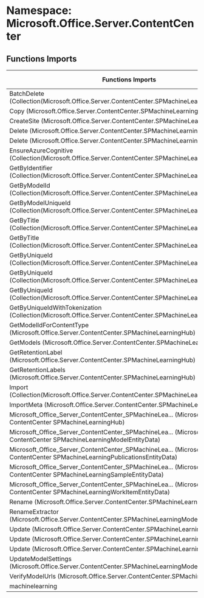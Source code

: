 # Namespace: Microsoft.Office.Server.ContentCenter

## Functions Imports

Functions Imports | SPO | SP 2019 | SP 2016 | SP 2013
----------|:---:|:-------:|:-------:|:-------:
BatchDelete (Collection(Microsoft.Office.Server.ContentCenter.SPMachineLearningPublication)) | ✅ | ❌ | ❌ | ❌
Copy (Microsoft.Office.Server.ContentCenter.SPMachineLearningModel) | ✅ | ❌ | ❌ | ❌
CreateSite (Microsoft.Office.Server.ContentCenter.SPMachineLearningHub) | ✅ | ❌ | ❌ | ❌
Delete (Microsoft.Office.Server.ContentCenter.SPMachineLearningModel) | ✅ | ❌ | ❌ | ❌
Delete (Microsoft.Office.Server.ContentCenter.SPMachineLearningPublication) | ✅ | ❌ | ❌ | ❌
EnsureAzureCognitive (Collection(Microsoft.Office.Server.ContentCenter.SPMachineLearningModel)) | ✅ | ❌ | ❌ | ❌
GetByIdentifier (Collection(Microsoft.Office.Server.ContentCenter.SPMachineLearningWorkItem)) | ✅ | ❌ | ❌ | ❌
GetByModelId (Collection(Microsoft.Office.Server.ContentCenter.SPMachineLearningSample)) | ✅ | ❌ | ❌ | ❌
GetByModelUniqueId (Collection(Microsoft.Office.Server.ContentCenter.SPMachineLearningPublication)) | ✅ | ❌ | ❌ | ❌
GetByTitle (Collection(Microsoft.Office.Server.ContentCenter.SPMachineLearningModel)) | ✅ | ❌ | ❌ | ❌
GetByTitle (Collection(Microsoft.Office.Server.ContentCenter.SPMachineLearningSample)) | ✅ | ❌ | ❌ | ❌
GetByUniqueId (Collection(Microsoft.Office.Server.ContentCenter.SPMachineLearningModel)) | ✅ | ❌ | ❌ | ❌
GetByUniqueId (Collection(Microsoft.Office.Server.ContentCenter.SPMachineLearningPublication)) | ✅ | ❌ | ❌ | ❌
GetByUniqueId (Collection(Microsoft.Office.Server.ContentCenter.SPMachineLearningSample)) | ✅ | ❌ | ❌ | ❌
GetByUniqueIdWithTokenization (Collection(Microsoft.Office.Server.ContentCenter.SPMachineLearningSample)) | ✅ | ❌ | ❌ | ❌
GetModelIdForContentType (Microsoft.Office.Server.ContentCenter.SPMachineLearningHub) | ✅ | ❌ | ❌ | ❌
GetModels (Microsoft.Office.Server.ContentCenter.SPMachineLearningHub) | ✅ | ❌ | ❌ | ❌
GetRetentionLabel (Microsoft.Office.Server.ContentCenter.SPMachineLearningHub) | ✅ | ❌ | ❌ | ❌
GetRetentionLabels (Microsoft.Office.Server.ContentCenter.SPMachineLearningHub) | ✅ | ❌ | ❌ | ❌
Import (Collection(Microsoft.Office.Server.ContentCenter.SPMachineLearningModel)) | ✅ | ❌ | ❌ | ❌
ImportMeta (Microsoft.Office.Server.ContentCenter.SPMachineLearningModel) | ✅ | ❌ | ❌ | ❌
<span title="Microsoft_Office_Server_ContentCenter_SPMachineLearningHub">Microsoft_Office_Server_ContentCenter_SPMachineLea...</span> (Microsoft Office Server ContentCenter SPMachineLearningHub) | ✅ | ❌ | ❌ | ❌
<span title="Microsoft_Office_Server_ContentCenter_SPMachineLearningModelEntityData">Microsoft_Office_Server_ContentCenter_SPMachineLea...</span> (Microsoft Office Server ContentCenter SPMachineLearningModelEntityData) | ✅ | ❌ | ❌ | ❌
<span title="Microsoft_Office_Server_ContentCenter_SPMachineLearningPublicationsEntityData">Microsoft_Office_Server_ContentCenter_SPMachineLea...</span> (Microsoft Office Server ContentCenter SPMachineLearningPublicationsEntityData) | ✅ | ❌ | ❌ | ❌
<span title="Microsoft_Office_Server_ContentCenter_SPMachineLearningSampleEntityData">Microsoft_Office_Server_ContentCenter_SPMachineLea...</span> (Microsoft Office Server ContentCenter SPMachineLearningSampleEntityData) | ✅ | ❌ | ❌ | ❌
<span title="Microsoft_Office_Server_ContentCenter_SPMachineLearningWorkItemEntityData">Microsoft_Office_Server_ContentCenter_SPMachineLea...</span> (Microsoft Office Server ContentCenter SPMachineLearningWorkItemEntityData) | ✅ | ❌ | ❌ | ❌
Rename (Microsoft.Office.Server.ContentCenter.SPMachineLearningModel) | ✅ | ❌ | ❌ | ❌
RenameExtractor (Microsoft.Office.Server.ContentCenter.SPMachineLearningModel) | ✅ | ❌ | ❌ | ❌
Update (Microsoft.Office.Server.ContentCenter.SPMachineLearningModel) | ✅ | ❌ | ❌ | ❌
Update (Microsoft.Office.Server.ContentCenter.SPMachineLearningPublication) | ✅ | ❌ | ❌ | ❌
Update (Microsoft.Office.Server.ContentCenter.SPMachineLearningSample) | ✅ | ❌ | ❌ | ❌
UpdateModelSettings (Microsoft.Office.Server.ContentCenter.SPMachineLearningModel) | ✅ | ❌ | ❌ | ❌
VerifyModelUrls (Microsoft.Office.Server.ContentCenter.SPMachineLearningHub) | ✅ | ❌ | ❌ | ❌
machinelearning | ✅ | ❌ | ❌ | ❌